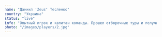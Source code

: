 ```yaml
---
name: "Даниил 'Zeus' Тесленко"
country: "Украина"
status: "live"
info: "Опытный игрок и капитан команды. Прошел отборочные туры и получил право участвовать в лайв-формате турнира."
photo: "/images/players/2.jpg"
---
```

